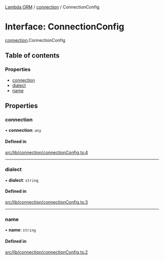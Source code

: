 [Lambda ORM](../README.md) / [connection](../modules/connection.md) / ConnectionConfig

# Interface: ConnectionConfig

[connection](../modules/connection.md).ConnectionConfig

## Table of contents

### Properties

- [connection](connection.ConnectionConfig.md#connection)
- [dialect](connection.ConnectionConfig.md#dialect)
- [name](connection.ConnectionConfig.md#name)

## Properties

### connection

• **connection**: `any`

#### Defined in

[src/lib/connection/connectionConfig.ts:4](https://github.com/FlavioLionelRita/lambda-orm/blob/8e54723/src/lib/connection/connectionConfig.ts#L4)

___

### dialect

• **dialect**: `string`

#### Defined in

[src/lib/connection/connectionConfig.ts:3](https://github.com/FlavioLionelRita/lambda-orm/blob/8e54723/src/lib/connection/connectionConfig.ts#L3)

___

### name

• **name**: `string`

#### Defined in

[src/lib/connection/connectionConfig.ts:2](https://github.com/FlavioLionelRita/lambda-orm/blob/8e54723/src/lib/connection/connectionConfig.ts#L2)
